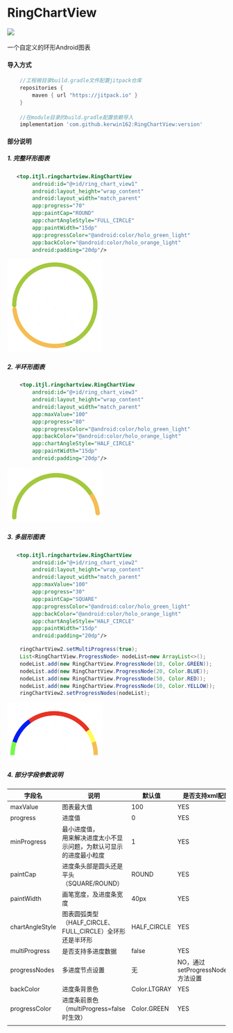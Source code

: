 # RingChartView
[![](https://jitpack.io/v/kerwin162/RingChartView.svg)](https://jitpack.io/#kerwin162/RingChartView)

一个自定义的环形Android图表
#### 导入方式
```gradle
    //工程根目录build.gradle文件配置jitpack仓库
    repositories {
        maven { url "https://jitpack.io" }
    }
    
    //在module目录的build.gradle配置依赖导入
    implementation 'com.github.kerwin162:RingChartView:version'
```

#### 部分说明
##### 1. 完整环形图表
```xml
   <top.itjl.ringchartview.RingChartView
        android:id="@+id/ring_chart_view1"
        android:layout_height="wrap_content"
        android:layout_width="match_parent"
        app:progress="70"
        app:paintCap="ROUND"
        app:chartAngleStyle="FULL_CIRCLE"
        app:paintWidth="15dp"
        app:progressColor="@android:color/holo_green_light"
        app:backColor="@android:color/holo_orange_light"
        android:padding="20dp"/>
```
<img src="pic/full_circle.png" width="220px" />

##### 2. 半环形图表
```xml
    <top.itjl.ringchartview.RingChartView
        android:id="@+id/ring_chart_view3"
        android:layout_height="wrap_content"
        android:layout_width="match_parent"
        app:maxValue="100"
        app:progress="80"
        app:progressColor="@android:color/holo_green_light"
        app:backColor="@android:color/holo_orange_light"
        app:chartAngleStyle="HALF_CIRCLE"
        app:paintWidth="15dp"
        android:padding="20dp"/>
```
<img src="pic/half_circle02.png" width="220px" />

##### 3. 多层形图表
```xml
   <top.itjl.ringchartview.RingChartView
        android:id="@+id/ring_chart_view2"
        android:layout_height="wrap_content"
        android:layout_width="match_parent"
        app:maxValue="100"
        app:progress="30"
        app:paintCap="SQUARE"
        app:progressColor="@android:color/holo_green_light"
        app:backColor="@android:color/holo_orange_light"
        app:chartAngleStyle="HALF_CIRCLE"
        app:paintWidth="15dp"
        android:padding="20dp"/>
```
```java
    ringChartView2.setMultiProgress(true);
    List<RingChartView.ProgressNode> nodeList=new ArrayList<>();
    nodeList.add(new RingChartView.ProgressNode(10, Color.GREEN));
    nodeList.add(new RingChartView.ProgressNode(20, Color.BLUE));
    nodeList.add(new RingChartView.ProgressNode(50, Color.RED));
    nodeList.add(new RingChartView.ProgressNode(10, Color.YELLOW));
    ringChartView2.setProgressNodes(nodeList);
```

<img src="pic/half_circle01.png" width="220px" />

##### 4. 部分字段参数说明

| 字段名          | 说明                                                         | 默认值       | 是否支持xml配置                    |
| --------------- | ------------------------------------------------------------ | ------------ | ---------------------------------- |
| maxValue        | 图表最大值                                                   | 100          | YES                                |
| progress        | 进度值                                                       | 0            | YES                                |
| minProgress     | 最小进度值，<br />用来解决进度太小不显示问题，为默认可显示的进度最小粒度 | 1            | YES                                |
| paintCap        | 进度条头部是圆头还是平头（SQUARE/ROUND）                     | ROUND        | YES                                |
| paintWidth      | 画笔宽度，及进度条宽度                                       | 40px         | YES                                |
| chartAngleStyle | 图表圆弧类型（HALF_CIRCLE、FULL_CIRCLE）全环形还是半环形     | HALF_CIRCLE  | YES                                |
| multiProgress   | 是否支持多进度数据                                           | false        | YES                                |
| progressNodes   | 多进度节点设置                                               | 无           | NO，通过setProgressNodes()方法设置 |
| backColor       | 进度条背景色                                                 | Color.LTGRAY | YES                                |
| progressColor   | 进度条前景色（multiProgress=false时生效）                    | Color.GREEN  | YES                                |
|                 |                                                              |              |                                    |

